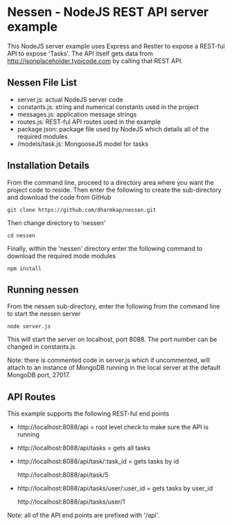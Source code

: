 Nessen - NodeJS REST API server example
==============

This NodeJS server example uses Express and Restler to expose a REST-ful API to expose 'Tasks'.  The API itself gets data from http://jsonplaceholder.typicode.com by calling that REST API.

Nessen File List
--------------

- server.js: actual NodeJS server code
- constants.js: string and numerical constants used in the project
- messages.js: application message strings
- routes.js: REST-ful API routes used in the example
- package.json: package file used by NodeJS which details all of the required modules
- /models/task.js: MongooseJS model for tasks

Installation Details
--------------
From the command line, proceed to a directory area where you want the project code to reside.  Then enter the following to create the sub-directory and download the code from GitHub

	git clone https://github.com/dharmkap/nessen.git

Then change directory to 'nessen'

	cd nessen

Finally, within the 'nessen' directory enter the following command to download the required mode modules

	npm install

Running nessen
--------------
From the nessen sub-directory, enter the following from the command line to start the nessen server

	node server.js

This will start the server on localhost, port 8088.  The port number can be changed in constants.js.

Note: there is commented code in server.js which if uncommented, will attach to an instance of MongoDB running in the local server at the default MongoDB port, 27017.

API Routes
--------------
This example supports the following REST-ful end points

- http://localhost:8088/api = root level check to make sure the API is running
- http://localhost:8088/api/tasks = gets all tasks
- http://localhost:8088/api/task/:task_id = gets tasks by id

	http://localhost:8088/api/task/5

- http://localhost:8088/api/tasks/user/:user_id = gets tasks by user_id

	http://localhost:8088/api/tasks/user/1

Note: all of the API end points are prefixed with '/api'.

